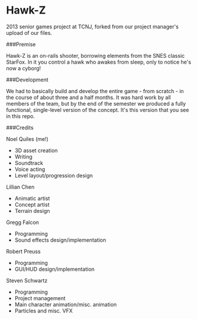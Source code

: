 # Hawk-Z

2013 senior games project at TCNJ, forked from our project manager's upload of our files.

###Premise

Hawk-Z is an on-rails shooter, borrowing elements from the SNES classic StarFox.  In it you control a hawk who awakes from sleep, only to notice he's now a cyborg!  

###Development

We had to basically build and develop the entire game - from scratch - in the course of about three and a half months.  It was hard work by all members of the team, but by the end of the semester we produced a fully functional, single-level version of the concept.  It's this version that you see in this repo.

###Credits

Noel Quiles (me!)
- 3D asset creation
- Writing
- Soundtrack
- Voice acting
- Level layout/progression design

Lillian Chen
- Animatic artist
- Concept artist
- Terrain design

Gregg Falcon
- Programming
- Sound effects design/implementation

Robert Preuss
- Programming
- GUI/HUD design/implementation

Steven Schwartz
- Programming
- Project management
- Main character animation/misc. animation
- Particles and misc. VFX
